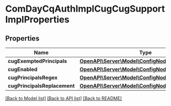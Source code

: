# ComDayCqAuthImplCugCugSupportImplProperties

## Properties
Name | Type | Description | Notes
------------ | ------------- | ------------- | -------------
**cugExemptedPrincipals** | [**OpenAPI\Server\Model\ConfigNodePropertyArray**](ConfigNodePropertyArray.md) |  | [optional] 
**cugEnabled** | [**OpenAPI\Server\Model\ConfigNodePropertyBoolean**](ConfigNodePropertyBoolean.md) |  | [optional] 
**cugPrincipalsRegex** | [**OpenAPI\Server\Model\ConfigNodePropertyString**](ConfigNodePropertyString.md) |  | [optional] 
**cugPrincipalsReplacement** | [**OpenAPI\Server\Model\ConfigNodePropertyString**](ConfigNodePropertyString.md) |  | [optional] 

[[Back to Model list]](../README.md#documentation-for-models) [[Back to API list]](../README.md#documentation-for-api-endpoints) [[Back to README]](../README.md)


